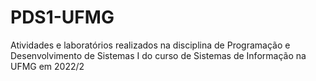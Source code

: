 # PDS1-UFMG
Atividades e laboratórios realizados na disciplina de Programação e Desenvolvimento de Sistemas I do curso de Sistemas de Informação na UFMG em 2022/2
